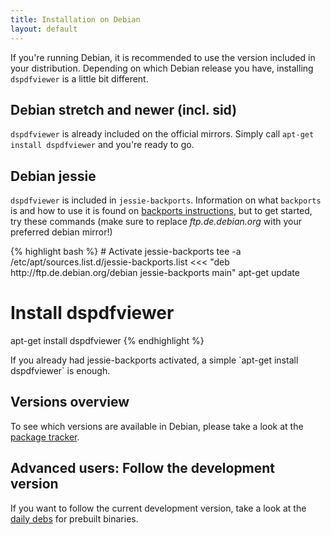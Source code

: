 ```yaml
---
title: Installation on Debian
layout: default
---
```


If you're running Debian, it is recommended to use the version included in your
distribution. Depending on which Debian release you have, installing `dspdfviewer` is
a little bit different.

## Debian stretch and newer (incl. sid)

`dspdfviewer` is already included on the official mirrors. Simply call
<span class="root">`apt-get install dspdfviewer`</span> and you're ready to go.

## Debian jessie

`dspdfviewer` is included in `jessie-backports`.  Information on what
`backports` is and how to use it is found on [backports instructions],
but to get started, try these commands (make sure to replace
*ftp.de.debian.org* with your preferred debian mirror!)

<div class="root">
{% highlight bash %}
# Activate jessie-backports
tee -a /etc/apt/sources.list.d/jessie-backports.list <<< "deb http://ftp.de.debian.org/debian jessie-backports main"
apt-get update

# Install dspdfviewer
apt-get install dspdfviewer
{% endhighlight %}
</div>

<span class="root">
If you already had jessie-backports activated, a
simple `apt-get install dspdfviewer` is enough.
</span>


[backports instructions]: http://backports.debian.org/Instructions/

## Versions overview

To see which versions are available in Debian, please take a look at the
[package tracker].

## Advanced users: Follow the development version

If you want to follow the current development version, take a look at the
[daily debs] for prebuilt binaries.

[package tracker]: https://tracker.debian.org/pkg/dspdfviewer
[daily debs]: /installation/daily-deb.html
[@dannyedel]: https://github.com/dannyedel
